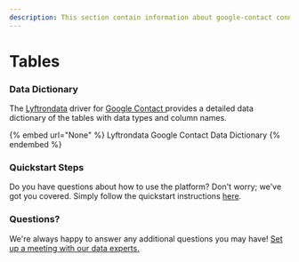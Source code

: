 ```yaml
---
description: This section contain information about google-contact connector tables information
---
```


# Tables

### Data Dictionary

The [Lyftrondata](https://www.lyftrondata.com/) driver for [Google Contact](None/)[ ](https://www.lyftrondata.com/integration/google-contact/)provides a detailed data dictionary of the tables with data types and column names.

{% embed url="None" %}
Lyftrondata Google Contact Data Dictionary
{% endembed %}

### Quickstart Steps

Do you have questions about how to use the platform? Don't worry; we've got you covered. Simply follow the quickstart instructions [here](../README.md).

### Questions? <a href="#questions" id="questions"></a>

We're always happy to answer any additional questions you may have! [Set up a meeting with our data experts.](https://www.lyftrondata.com/book-a-meeting/)

